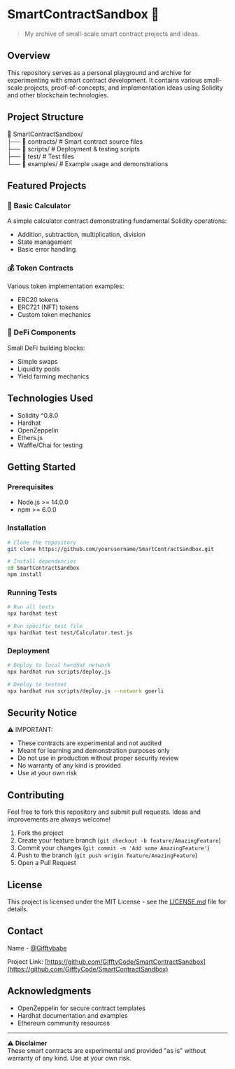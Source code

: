 # SmartContractSandbox 🔮
> My archive of small-scale smart contract projects and ideas.

## Overview
This repository serves as a personal playground and archive for experimenting with smart contract development. It contains various small-scale projects, proof-of-concepts, and implementation ideas using Solidity and other blockchain technologies.

## Project Structure


📁 SmartContractSandbox/
<br>
├── 📁 contracts/           # Smart contract source files
<br>
├── 📁 scripts/            # Deployment & testing scripts
<br>
├── 📁 test/              # Test files
<br>
└── 📁 examples/          # Example usage and demonstrations

## Featured Projects

### 🧮 Basic Calculator
A simple calculator contract demonstrating fundamental Solidity operations:
- Addition, subtraction, multiplication, division
- State management
- Basic error handling

### 💰 Token Contracts
Various token implementation examples:
- ERC20 tokens
- ERC721 (NFT) tokens
- Custom token mechanics

### 🔄 DeFi Components
Small DeFi building blocks:
- Simple swaps
- Liquidity pools
- Yield farming mechanics

## Technologies Used
- Solidity ^0.8.0
- Hardhat
- OpenZeppelin
- Ethers.js
- Waffle/Chai for testing

## Getting Started

### Prerequisites
- Node.js >= 14.0.0
- npm >= 6.0.0

### Installation
```bash
# Clone the repository
git clone https://github.com/yourusername/SmartContractSandbox.git

# Install dependencies
cd SmartContractSandbox
npm install
```

### Running Tests
```bash
# Run all tests
npx hardhat test

# Run specific test file
npx hardhat test test/Calculator.test.js
```

### Deployment
```bash
# Deploy to local hardhat network
npx hardhat run scripts/deploy.js

# Deploy to testnet
npx hardhat run scripts/deploy.js --network goerli
```

## Security Notice
⚠️ IMPORTANT:
- These contracts are experimental and not audited
- Meant for learning and demonstration purposes only
- Do not use in production without proper security review
- No warranty of any kind is provided
- Use at your own risk

## Contributing
Feel free to fork this repository and submit pull requests. Ideas and improvements are always welcome!

1. Fork the project
2. Create your feature branch (`git checkout -b feature/AmazingFeature`)
3. Commit your changes (`git commit -m 'Add some AmazingFeature'`)
4. Push to the branch (`git push origin feature/AmazingFeature`)
5. Open a Pull Request

## License
This project is licensed under the MIT License - see the [LICENSE.md](LICENSE.md) file for details.

## Contact
 Name - [@Gifftybabe](https://twitter.com/Gifftybabe)

Project Link: [https://github.com/GifftyCode/SmartContractSandbox](https://github.com/GifftyCode/SmartContractSandbox)

## Acknowledgments
- OpenZeppelin for secure contract templates
- Hardhat documentation and examples
- Ethereum community resources

---
⚠️ **Disclaimer**  
These smart contracts are experimental and provided "as is" without warranty of any kind. Use at your own risk.
